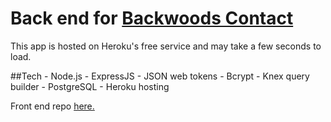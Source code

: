 # Back end for [Backwoods Contact](https://backwoodscontact.xyz)

This app is hosted on Heroku's free service and may take a few seconds to load.

##Tech
	- Node.js
	- ExpressJS
	- JSON web tokens 
	- Bcrypt
	- Knex query builder
	- PostgreSQL
	- Heroku hosting


Front end repo [here.](https://github.com/EGWeeks/tutorfront)
